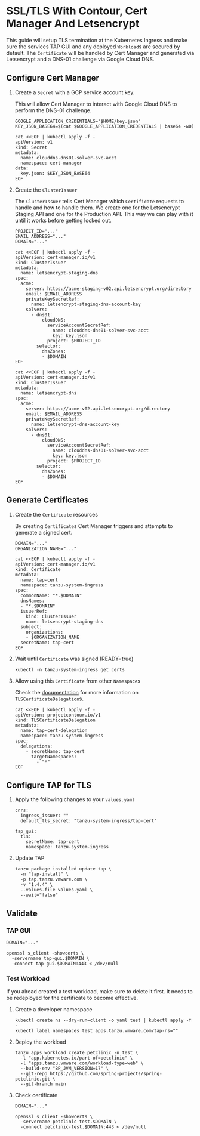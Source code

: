 # SSL/TLS With Contour, Cert Manager And Letsencrypt

This guide will setup TLS termination at the Kubernetes Ingress and make sure the services TAP GUI and any deployed `Workload`s are secured by default. The `Certificate` will be handled by Cert Manager and generated via Letsencrypt and a DNS-01 challenge via Google Cloud DNS.

## Configure Cert Manager

1. Create a `Secret` with a GCP service account key.

   This will allow Cert Manager to interact with Google Cloud DNS to perform the DNS-01 challenge.
    ```
    GOOGLE_APPLICATION_CREDENTIALS="$HOME/key.json"
    KEY_JSON_BASE64=$(cat $GOOGLE_APPLICATION_CREDENTIALS | base64 -w0)
    ```
    ```
    cat <<EOF | kubectl apply -f -
    apiVersion: v1
    kind: Secret
    metadata:
      name: clouddns-dns01-solver-svc-acct
      namespace: cert-manager
    data:
      key.json: $KEY_JSON_BASE64
    EOF
    ```

2. Create the `ClusterIssuer`

   The `ClusterIssuer` tells Cert Manager which `Certificate` requests to handle and how to handle them. We create one for the Letsencrypt Staging API and one for the Production API. This way we can play with it until it works before getting locked out.

    ```
    PROJECT_ID="..."
    EMAIL_ADDRESS="..."
    DOMAIN="..."
    ```
    ```
    cat <<EOF | kubectl apply -f -
    apiVersion: cert-manager.io/v1
    kind: ClusterIssuer
    metadata:
      name: letsencrypt-staging-dns
    spec:
      acme:
        server: https://acme-staging-v02.api.letsencrypt.org/directory
        email: $EMAIL_ADDRESS
        privateKeySecretRef: 
          name: letsencrypt-staging-dns-account-key
        solvers:
          - dns01:
              cloudDNS:
                serviceAccountSecretRef:
                  name: clouddns-dns01-solver-svc-acct
                  key: key.json
                project: $PROJECT_ID
            selector:
              dnsZones:
              - $DOMAIN
    EOF
    ```
    ```
    cat <<EOF | kubectl apply -f -
    apiVersion: cert-manager.io/v1
    kind: ClusterIssuer
    metadata:
      name: letsencrypt-dns
    spec:
      acme:
        server: https://acme-v02.api.letsencrypt.org/directory
        email: $EMAIL_ADDRESS
        privateKeySecretRef: 
          name: letsencrypt-dns-account-key
        solvers:
          - dns01:
              cloudDNS:
                serviceAccountSecretRef:
                  name: clouddns-dns01-solver-svc-acct
                  key: key.json
                project: $PROJECT_ID
            selector:
              dnsZones:
              - $DOMAIN
    EOF
    ```

## Generate Certificates

1. Create the `Certificate` resources

   By creating `Certificate`s Cert Manager triggers and attempts to generate a signed cert.

    ```
    DOMAIN="..."
    ORGANIZATION_NAME="..."
    ```

    ```
    cat <<EOF | kubectl apply -f -
    apiVersion: cert-manager.io/v1
    kind: Certificate
    metadata:
      name: tap-cert
      namespace: tanzu-system-ingress
    spec:
      commonName: "*.$DOMAIN"
      dnsNames:
      - "*.$DOMAIN"
      issuerRef:
        kind: ClusterIssuer
        name: letsencrypt-staging-dns
      subject:
        organizations:
        - $ORGANIZATION_NAME
      secretName: tap-cert
    EOF
    ```

2. Wait until `Certificate` was signed (READY=true)
    ```
    kubectl -n tanzu-system-ingress get certs
    ```

2. Allow using this `Certificate` from other `Namespace`s 
    
   Check the [documentation](https://projectcontour.io/docs/1.24/config/tls-delegation/) for more information on `TLSCertificateDelegation`s.

    ```
    cat <<EOF | kubectl apply -f -
    apiVersion: projectcontour.io/v1
    kind: TLSCertificateDelegation
    metadata:
      name: tap-cert-delegation
      namespace: tanzu-system-ingress
    spec:
      delegations:
        - secretName: tap-cert
          targetNamespaces:
            - "*"
    EOF
    ```



## Configure TAP for TLS

1. Apply the following changes to your `values.yaml`

    ```
    cnrs:
      ingress_issuer: ""
      default_tls_secret: "tanzu-system-ingress/tap-cert"

    tap_gui:
      tls:
        secretName: tap-cert
        namespace: tanzu-system-ingress
    ```

2. Update TAP

    ```
    tanzu package installed update tap \
      -n "tap-install" \
      -p tap.tanzu.vmware.com \
      -v "1.4.4" \
      --values-file values.yaml \
      --wait="false"
    ```

## Validate

### TAP GUI
```
DOMAIN="..."
```
```
openssl s_client -showcerts \
  -servername tap-gui.$DOMAIN \
  -connect tap-gui.$DOMAIN:443 < /dev/null
```

### Test Workload

If you alread created a test workload, make sure to delete it first. It needs to be redeployed for the certificate to become effective.


1. Create a developer namespace
    ```
    kubectl create ns --dry-run=client -o yaml test | kubectl apply -f -
    kubectl label namespaces test apps.tanzu.vmware.com/tap-ns=""
    ```

2. Deploy the workload
    ```
    tanzu apps workload create petclinic -n test \
      -l "app.kubernetes.io/part-of=petclinic" \
      -l "apps.tanzu.vmware.com/workload-type=web" \
      --build-env "BP_JVM_VERSION=17" \
      --git-repo https://github.com/spring-projects/spring-petclinic.git \
      --git-branch main
    ```

3. Check certificate

    ```
    DOMAIN="..."
    ```
    ```
    openssl s_client -showcerts \
      -servername petclinic-test.$DOMAIN \
      -connect petclinic-test.$DOMAIN:443 < /dev/null
    ```